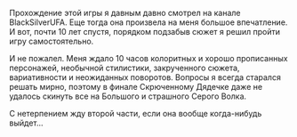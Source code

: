 Прохождение этой игры я давным давно смотрел на канале BlackSilverUFA.
Еще тогда она произвела на меня большое впечатление.
И вот, почти 10 лет спустя, порядком подзабыв сюжет я решил пройти игру самостоятельно.

И не пожалел.
Меня ждало 10 часов колоритных и хорошо прописанных персонажей, необычной стилистики, закрученного сюжета, вариативности и неожиданных поворотов.
Вопросы я всегда старался решать мирно, поэтому в финале Скрюченному Дядечке даже не удалось скинуть все на Большого и страшного Серого Волка.

С нетерпением жду второй части, если она вообще когда-нибудь выйдет...